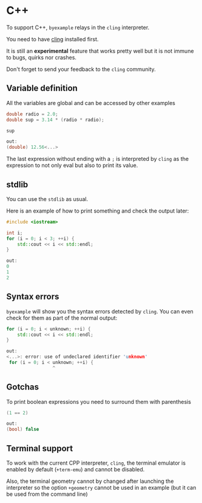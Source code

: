# C++

To support C++, ``byexample`` relays in the ``cling`` interpreter.

You need to have [cling](https://github.com/root-project/cling) installed first.

It is still an **experimental** feature that works pretty well but it is not
immune to bugs, quirks nor crashes.

Don't forget to send your feedback to the ``cling`` community.

## Variable definition

All the variables are global and can be accessed by other examples

```cpp
double radio = 2.0;
double sup = 3.14 * (radio * radio);

sup

out:
(double) 12.56<...>
```

The last expression without ending with a ``;`` is interpreted by
``cling`` as the expression to not only eval but also to print its value.

## stdlib

You can use the ``stdlib`` as usual.

Here is an example of how to print something
and check the output later:

```cpp
#include <iostream>

int i;
for (i = 0; i < 3; ++i) {
    std::cout << i << std::endl;
}

out:
0
1
2
```

## Syntax errors

``byexample`` will show you the syntax errors detected by ``cling``.
You can even check for them as part of the normal output:

```cpp
for (i = 0; i < unknown; ++i) {
    std::cout << i << std::endl;
}

out:
<...>: error: use of undeclared identifier 'unknown'
 for (i = 0; i < unknown; ++i) {
                 ^
```

## Gotchas

To print boolean expressions you need to surround them with parenthesis

```cpp
(1 == 2)

out:
(bool) false
```

## Terminal support

To work with the current CPP interpreter, ``cling``, the terminal emulator is
enabled by default (``+term-emu``) and cannot be disabled.

Also, the terminal geometry cannot by changed after launching the interpreter
so the option ``+geometry`` cannot be used in an example (but it can be
used from the command line)
